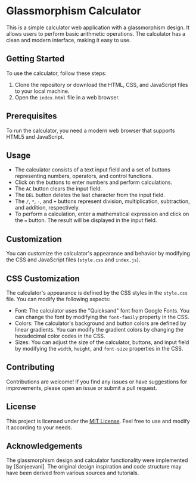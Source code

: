 # Glassmorphism Calculator

This is a simple calculator web application with a glassmorphism design. It allows users to perform basic arithmetic operations. The calculator has a clean and modern interface, making it easy to use.

## Getting Started

To use the calculator, follow these steps:

1. Clone the repository or download the HTML, CSS, and JavaScript files to your local machine.
2. Open the `index.html` file in a web browser.

## Prerequisites

To run the calculator, you need a modern web browser that supports HTML5 and JavaScript.

## Usage

- The calculator consists of a text input field and a set of buttons representing numbers, operators, and control functions.
- Click on the buttons to enter numbers and perform calculations.
- The `AC` button clears the input field.
- The `DEL` button deletes the last character from the input field.
- The `/`, `*`, `-`, and `+` buttons represent division, multiplication, subtraction, and addition, respectively.
- To perform a calculation, enter a mathematical expression and click on the `=` button. The result will be displayed in the input field.

## Customization

You can customize the calculator's appearance and behavior by modifying the CSS and JavaScript files (`style.css` and `index.js`).

## CSS Customization

The calculator's appearance is defined by the CSS styles in the `style.css` file. You can modify the following aspects:

- Font: The calculator uses the "Quicksand" font from Google Fonts. You can change the font by modifying the `font-family` property in the CSS.
- Colors: The calculator's background and button colors are defined by linear gradients. You can modify the gradient colors by changing the hexadecimal color codes in the CSS.
- Sizes: You can adjust the size of the calculator, buttons, and input field by modifying the `width`, `height`, and `font-size` properties in the CSS.

## Contributing

Contributions are welcome! If you find any issues or have suggestions for improvements, please open an issue or submit a pull request.

## License

This project is licensed under the [MIT License](LICENSE). Feel free to use and modify it according to your needs.

## Acknowledgements

The glassmorphism design and calculator functionality were implemented by [Sanjeevani]. The original design inspiration and code structure may have been derived from various sources and tutorials.
